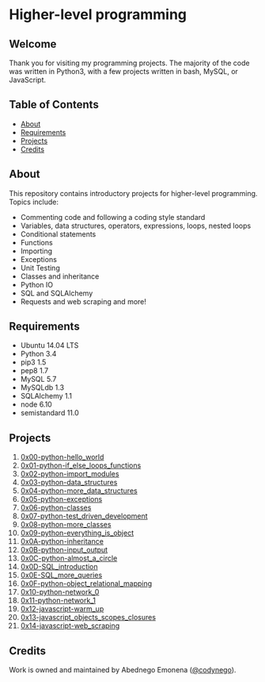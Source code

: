 # Higher-level programming

## Welcome
Thank you for visiting my programming projects. The majority of the code was written in Python3, with a few projects written in bash, MySQL, or JavaScript.

## Table of Contents
* [About](#about)
* [Requirements](#requirements)
* [Projects](#projects)
* [Credits](#credits)

## About
This repository contains introductory projects for higher-level programming. Topics include:
- Commenting code and following a coding style standard
- Variables, data structures, operators, expressions, loops, nested loops
- Conditional statements
- Functions
- Importing
- Exceptions
- Unit Testing
- Classes and inheritance
- Python IO
- SQL and SQLAlchemy
- Requests and web scraping
and more!

## Requirements
* Ubuntu 14.04 LTS
* Python 3.4
* pip3 1.5
* pep8 1.7
* MySQL 5.7
* MySQLdb 1.3
* SQLAlchemy 1.1
* node 6.10
* semistandard 11.0

## Projects
1. [0x00-python-hello_world](./0x00-python-hello_world)
2. [0x01-python-if_else_loops_functions](./0x01-python-if_else_loops_functions)
3. [0x02-python-import_modules](./0x02-python-import_modules)
4. [0x03-python-data_structures](./0x03-python-data_structures)
5. [0x04-python-more_data_structures](./0x04-python-more_data_structures)
6. [0x05-python-exceptions](./0x05-python-exceptions)
7. [0x06-python-classes](./0x06-python-classes)
8. [0x07-python-test_driven_development](./0x07-python-test_driven_development)
9. [0x08-python-more_classes](./0x08-python-more_classes)
10. [0x09-python-everything_is_object](./0x09-python-everything_is_object)
11. [0x0A-python-inheritance](./0x0A-python-inheritance)
12. [0x0B-python-input_output](./0x0B-python-input_output)
13. [0x0C-python-almost_a_circle](./0x0C-python-almost_a_circle)
14. [0x0D-SQL_introduction](./0x0D-SQL_introduction)
15. [0x0E-SQL_more_queries](./0x0E-SQL_more_queries)
16. [0x0F-python-object_relational_mapping](./0x0F-python-object_relational_mapping)
17. [0x10-python-network_0](./0x10-python-network_0)
18. [0x11-python-network_1](./0x11-python-network_1)
19. [0x12-javascript-warm_up](./0x12-javascript-warm_up)
20. [0x13-javascript_objects_scopes_closures](./0x13-javascript_objects_scopes_closures)
21. [0x14-javascript-web_scraping](./0x14-javascript-web_scraping)

## Credits
Work is owned and maintained by Abednego Emonena ([@codynego](https://twitter.com/codynego)).
